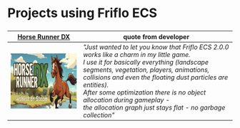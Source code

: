 

# Projects using Friflo ECS


### 

| [Horse Runner DX](https://store.steampowered.com/app/2955320/Horse_Runner_DX) | quote from developer |
| ----------------------------------------------------------------------------- | -------------------- |
| <a href="https://store.steampowered.com/app/2955320/Horse_Runner_DX"><img style="float: left;" src="horse-runner-dx.png" width="246" height="124"/></a> |  *"Just wanted to let you know that Friflo ECS 2.0.0 works like a charm in my little game. <br/> I use it for basically everything (landscape segments, vegetation, players, animations, <br/> collisions and even the floating dust particles are entities). <br/> After some optimization there is no object allocation during gameplay - <br/> the allocation graph just stays flat - no garbage collection"* |


